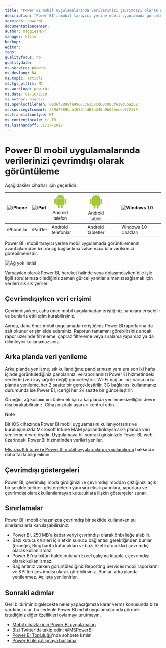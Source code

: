 ```yaml
---
title: "Power BI mobil uygulamalarında verilerinizi çevrimdışı olarak görüntüleme"
description: "Power BI'ı mobil tarayıcı yerine mobil uygulamada görüntülemenin avantajlarından biri hakkında bilgi edinin: Bir ağa bağlı olmasanız bile verilerinizi görebilirsiniz."
services: powerbi
documentationcenter: 
author: maggiesMSFT
manager: kfile
backup: 
editor: 
tags: 
qualityfocus: no
qualitydate: 
ms.service: powerbi
ms.devlang: NA
ms.topic: article
ms.tgt_pltfrm: NA
ms.workload: powerbi
ms.date: 01/16/2018
ms.author: maggies
ms.openlocfilehash: 6ed6f2898fa99075c6130cd60c083f619b6ba258
ms.sourcegitcommit: 259d7689bcb1683d4d63a245a9b02becea072139
ms.translationtype: HT
ms.contentlocale: tr-TR
ms.lasthandoff: 01/17/2018
---
```

# <a name="view-your-data-offline-in-the-power-bi-mobile-apps"></a>Power BI mobil uygulamalarında verilerinizi çevrimdışı olarak görüntüleme
Aşağıdakiler cihazlar için geçerlidir:

| ![iPhone](media/mobile-apps-offline-data/iphone-logo-50-px.png) | ![iPad](media/mobile-apps-offline-data/ipad-logo-50-px.png) | ![Android telefon](media/mobile-apps-offline-data/android-phone-logo-50-px.png) | ![Android tablet](media/mobile-apps-offline-data/android-tablet-logo-50-px.png) | ![Windows 10](media/mobile-apps-offline-data/win-10-logo-50-px.png) |
|:--- |:--- |:--- |:--- |:--- |
| iPhone'lar |iPad'ler |Android telefonlar |Android tabletler |Windows 10 cihazları |

Power BI'ı mobil tarayıcı yerine mobil uygulamada görüntülemenin avantajlarından biri de ağ bağlantınız bulunmasa bile verilerinizi görebilmenizdir. 

![Ağ yok iletisi](media/mobile-apps-offline-data/power-bi-iphone-no-network.png)

Varsayılan olarak Power BI, hareket halinde veya dolaşımdayken bile işle ilgili sorularınıza dilediğiniz zaman güncel yanıtlar almanızı sağlamak için verileri sık sık yeniler.

## <a name="data-access-while-youre-offline"></a>Çevrimdışıyken veri erişimi
Çevrimdışıyken, daha önce mobil uygulamadan eriştiğiniz panolara erişebilir ve bunlarla etkileşim kurabilirsiniz.

Ayrıca, daha önce mobil uygulamadan eriştiğiniz Power BI raporlarına da salt okunur erişim elde edersiniz. Raporun tamamını görebilirsiniz ancak rapor üzerinde filtreleme, çapraz filtreleme veya sıralama yapamaz ya da dilimleyici kullanamazsınız.

## <a name="background-data-refresh"></a>Arka planda veri yenileme
Arka planda yenileme; sık kullandığınız panolarınızın yanı sıra son iki hafta içinde görüntülediğiniz panolarınızı ve raporlarınızı Power BI hizmetindeki verilerle (veri kaynağı ile değil) güncelleştirir. Wi-Fi bağlantınız varsa arka planda yenileme, her 2 saatte bir gerçekleştirilir. 3G bağlantısı kullanmanız durumunda ise Power BI, içeriği her 24 saatte bir güncelleştirir.

Örneğin, ağ kullanımını önlemek için arka planda yenileme özelliğini devre dışı bırakabilirsiniz. Cihazınızdaki ayarları kontrol edin.

> [!NOTE]
> Bir iOS cihazında Power BI mobil uygulamasını kullanıyorsanız ve kuruluşunuzda Microsoft Intune MAM yapılandırıldıysa arka planda veri yenileme devre dışıdır. Uygulamaya bir sonraki girişinizde Power BI, web üzerindeki Power BI hizmetinden verileri yeniler.
> 
> [Microsoft Intune ile Power BI mobil uygulamalarını yapılandırma](service-admin-mobile-intune.md) hakkında daha fazla bilgi edinin. 
> 
> 

## <a name="offline-indicators"></a>Çevrimdışı göstergeleri
Power BI, çevrimdışı moda girdiğinizi ve çevrimdışı moddan çıktığınızı açık bir şekilde belirten göstergelerin yanı sıra eksik panolara, raporlara ve çevrimdışı olarak kullanılamayan kutucuklara ilişkin göstergeler sunar.

## <a name="limitations"></a>Sınırlamalar
Power BI'ı mobil cihazınızda çevrimdışı bir şekilde kullanırken şu sınırlamalarla karşılaşabilirsiniz:

* Power BI, 250 MB'a kadar veriyi çevrimdışı olarak önbelleğe alabilir.
* Bazı kutucuk türleri için etkin sunucu bağlantısı gerektiğinden bunlar (örneğin, Bing harita kutucukları ve bazı özel kutucuklar) çevrimdışı olarak kullanılamaz.
* Power BI'da bütün halde bulunan Excel çalışma kitapları, çevrimdışı olarak kullanılamaz.
* Bağlantınız varken görüntülediğiniz Reporting Services mobil raporlarını ve KPI'leri çevrimdışı olarak görebilirsiniz. Bunlar, arka planda yenilenmez. Açılışta yenilenirler. 

## <a name="next-steps"></a>Sonraki adımlar
Geri bildiriminiz gelecekte neler yapacağımıza karar verme konusunda bize yardımcı olur, bu nedenle Power BI mobil uygulamalarında görmek istediğiniz diğer özellikleri oylamayı unutmayın. 

* [Mobil cihazlar için Power BI uygulamaları](mobile-apps-for-mobile-devices.md)
* Bizi Twitter'da takip edin: @MSPowerBI
* [Power BI Topluluğu](http://community.powerbi.com/)'nda sohbete katılın
* [Power BI ile çalışmaya başlama](service-get-started.md)

